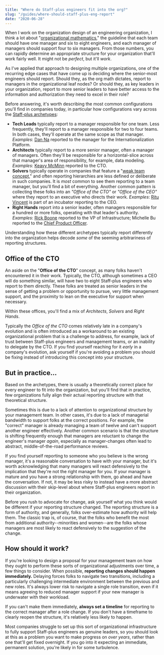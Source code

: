 ```yaml
---
title: "Where do Staff-plus engineers fit into the org?"
slug: "/guides/where-should-staff-plus-eng-report"
date: "2020-06-28"
---
```


When I work on the organization design of an engineering organization, I think a lot about "[organizational mathematics](https://lethain.com/sizing-engineering-teams/)," the guideline that each team should have one manager and six to eight engineers, and each manager of managers should support four to six managers. From those numbers, you can rapidly determine an appropriate structure for your organization that'll work fairly well. It might not be _perfect_, but it'll _work_.

As I've applied that approach to designing multiple organizations, one of the recurring edge cases that have come up is deciding where the senior-most engineers should report. Should they, as the org math dictates, report to managers in the organizational leaf nodes? Or should they, as key leaders in your organization, report to more senior leaders to have better access to the information and authorization they need to excel in their role?

Before answering, it's worth describing the most common configurations you'll find in companies today, in particular how configurations vary across the [Staff-plus archetypes](/guides/staff-archetypes):

* **Tech Leads** typically report to a manager responsible for one team. Less frequently, they'll report to a manager responsible for two to four teams. In both cases, they'll operate at the same scope as that manager. _Examples_: [Dan Na](https://staffeng.com/stories/dan-na) reported to the manager for the Internationalization Platform.
* **Architects** typically report to a more senior manager, often a manager of managers. Often they'll be responsible for a horizontal-slice across that manager's area of responsibility, for example, data modeling. _Examples_: [Keavy McMinn](https://staffeng.com/stories/keavy-mcminn) reported to the CTO.
* **Solvers** typically operate in companies that feature a "[weak team concept](https://lethain.com/weak-and-strong-team-concepts/)," and often reporting hierarchies are less defined or deliberate in such companies. It is _most_ common to see them reporting to a team manager, but you'll find a bit of everything. Another common pattern is collecting these folks into an _"Office of the CTO"_ or _"Office of the CEO"_ where they report to an executive who directs their work. _Examples_: [Ritu Vincent](https://staffeng.com/stories/ritu-vincent) is part of an incubator reporting to the CEO.
* **Right Hands** report into a senior leader, often managers responsible for a hundred or more folks, operating with that leader's authority. _Examples_: [Rick Boone](https://staffeng.com/stories/rick-boone) reported to the VP of Infrastructure; Michelle Bu reported to the [Chief Product Officer](https://staffeng.com/stories/michelle-bu).

Understanding how these different archetypes typically report differently into the organization helps decode _some_ of the seeming arbitrariness of reporting structures.

## Office of the CTO

An aside on the "**Office of the CTO**" concept, as many folks haven't encountered it in their work. Typically, the CTO, although sometimes a CEO will do something similar, will have two to eight Staff-plus engineers who report to them directly. These folks are treated as senior leaders in the sense of getting a problem or opportunity to pursue, very little management support, and the proximity to lean on the executive for support when necessary.

Within these offices, you'll find a mix of _Architects_, _Solvers_ and _Right Hands_.

Typically the _Office of the CTO_ comes relatively late in a company's evolution and is often introduced as a workaround to an existing organizational problem that is a challenge to address, for example, lack of trust between Staff-plus engineers and management teams, or an inability to delegate by the CTO. If you find yourself reaching for it _early_ in a company's evolution, ask yourself if you're avoiding a problem you should be fixing instead of introducing this concept into your structure.

## But in practice…

Based on the archetypes, there is usually a theoretically correct place for every engineer to fit into the organization, but you'll find that in practice, few organizations fully align their actual reporting structure with that theoretical structure.

Sometimes this is due to a lack of attention to organizational structure by your management team. In other cases, it's due to a lack of managerial bandwidth to support folks at the correct positions. For example, the "correct" manager is already managing a team of twelve and can't support another engineer effectively. Another common scenario is that the structure is shifting frequently enough that managers are reluctant to change the engineer's manager _again_, especially as manager-changes often lead to abstract, middle-of-the-road performance reviews.

If you find yourself reporting to someone who you believe is the wrong manager, it's a reasonable conversation to have with your manager, but it's worth acknowledging that many managers will react defensively to the implication that they're not the right manager for you. If your manager is mature and you have a strong relationship with them, go ahead and have the conversation. If not, it may be less risky to instead have a more abstract discussion with their skip-level about where Staff-plus engineers report in their organization.

Before you rush to advocate for change, ask yourself what you think would be different if your reporting structure changed. The reporting structure is a form of authority, and generally, folks over-estimate how authority will help them. The classic trap is, of course, that the folks who benefit the most from additional authority--minorities and women--are the folks whose managers are most likely to react defensively to the suggestion of the change.

## How should it work?

If you're looking to design a proposal for your management team on how they ought to perform these sorts of organizational adjustments over time, a few things to consider. When possible, **reporting changes should happen immediately.** Delaying forces folks to navigate two transitions, including a particularly
challenging intermediate environment between the previous and new roles. It's always lower risk to navigate a single role
transition, even if it means agreeing to reduced manager support if your new manager is underwater with their workload.

If you can't make them immediately, **always set a timeline** for reporting to the correct manager after a role change. If you don't have a timeframe to clearly reopen the structure, it's relatively less likely to happen.

Most companies struggle to set up this sort of organizational infrastructure to fully support Staff-plus engineers as genuine leaders, so you should look at this as a problem you want to make progress on _over years_, rather than one that'll get fixed overnight. If you go into it expecting an immediate, permanent solution, you're likely in for some turbulence.
